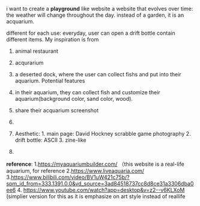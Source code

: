 i want to create a **playground** like website
a website that evolves over time: the weather will change throughout the day.
instead of a garden, it is an acquarium.

different for each use: everyday, user can open a drift bottle contain different items.
My inspiration is from 
1. animal restaurant
2. acqurarium 

3. a deserted dock, where the user can collect fishs and put into their aquarium.
   Potential features
4. in their aquarium, they can collect fish and customize their aquarium(background color, sand color, wood).
5. share their acquarium screenshot
6. 

7. Aesthetic: 1. main page: David Hockney scrabble game photography 2. drift bottle: ASCII 3. zine-like 
8. 
**reference**:
1.https://myaquariumbuilder.com/ （this website is a real-life aquarium, for reference
2.https://www.liveaquaria.com/
3.https://www.bilibili.com/video/BV1uW421c75b/?spm_id_from=333.1391.0.0&vd_source=3ad84518737cc8d8ce31a3306dba0ee6
4. https://www.youtube.com/watch?app=desktop&v=z2--v6KLXoM (simplier version for this as it is emphasize on art style instead of reallife
